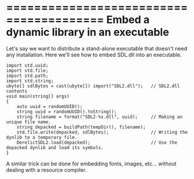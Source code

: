 ========================================
Embed a dynamic library in an executable
========================================

Let's say we want to distribute a stand-alone executable that doesn't need any installation.
Here we'll see how to embed SDL.dll into an executable.

    import std.uuid;
    import std.file;
    import std.path;
    import std.string;
    ubyte[] sdlBytes = cast(ubyte[]) import("SDL2.dll");   // SDL2.dll contents
    void main(string[] args)
    {
        auto uuid = randomUUID();
        string uuid = randomUUID().toString();
        string filename = format("SDL2-%s.dll", uuid);     // Making an unique file name.
        string depacked = buildPath(tempDir(), filename);
        std.file.write(depacked, sdlBytes);                // Writing the dynlib to a temporary file.
        DerelictSDL2.load(depacked);                       // Use the depacked dynlib and load its symbols.
    }

A similar trick can be done for embedding fonts, images, etc... without dealing with a resource compiler.


